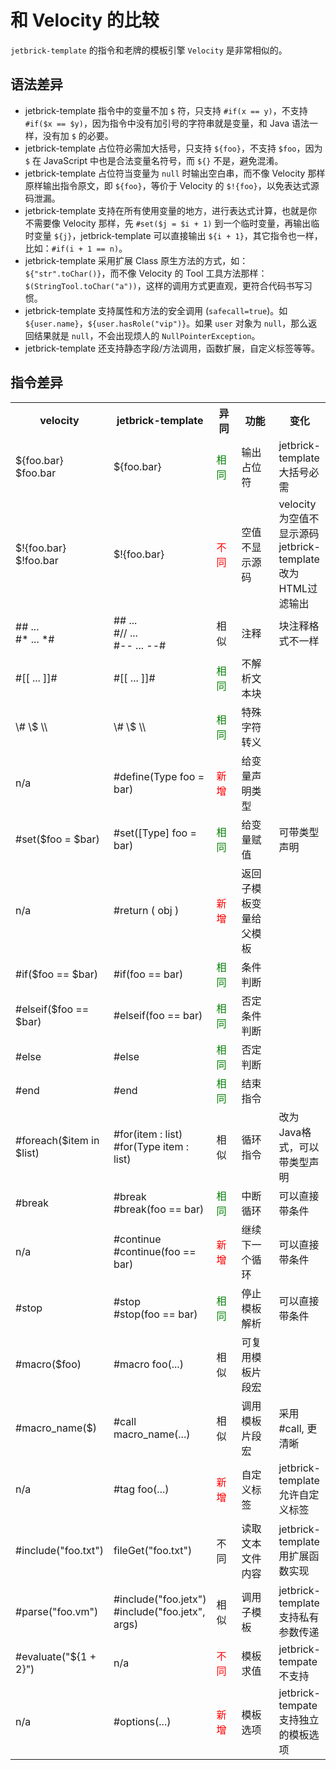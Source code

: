 和 Velocity 的比较
===================

`jetbrick-template` 的指令和老牌的模板引擎 `Velocity` 是非常相似的。


语法差异
----------

* jetbrick-template 指令中的变量不加 `$` 符，只支持 `#if(x == y)`，不支持 `#if($x == $y)`，因为指令中没有加引号的字符串就是变量，和 Java 语法一样，没有加 `$` 的必要。
* jetbrick-template 占位符必需加大括号，只支持 `${foo}`，不支持 `$foo`，因为 `$` 在 JavaScript 中也是合法变量名符号，而 `${}` 不是，避免混淆。
* jetbrick-template 占位符当变量为 `null` 时输出空白串，而不像 Velocity 那样原样输出指令原文，即 `${foo}`，等价于 Velocity 的 `$!{foo}`，以免表达式源码泄漏。
* jetbrick-template 支持在所有使用变量的地方，进行表达式计算，也就是你不需要像 Velocity 那样，先 `#set($j = $i + 1)` 到一个临时变量，再输出临时变量 `${j}`，jetbrick-template 可以直接输出 `${i + 1}`，其它指令也一样，比如：`#if(i + 1 == n)`。
* jetbrick-template 采用扩展 Class 原生方法的方式，如：`${"str".toChar()}`，而不像 Velocity 的 Tool 工具方法那样：`$(StringTool.toChar("a"))`，这样的调用方式更直观，更符合代码书写习惯。
* jetbrick-template 支持属性和方法的安全调用 (`safecall=true`)。如 `${user.name}`，`${user.hasRole("vip")}`。如果 `user` 对象为 `null`，那么返回结果就是 `null`，不会出现烦人的 `NullPointerException`。
* jetbrick-template 还支持静态字段/方法调用，函数扩展，自定义标签等等。


指令差异
------------

<table>
    <tr>
        <th width="140px">velocity</th>
        <th width="140px">jetbrick-template</th>
        <th width="40px">异同</th>
        <th width="100px">功能</th>
        <th>变化</th>
    </tr>
    <tr>
        <td>${foo.bar}<br>$foo.bar</td>
        <td>${foo.bar}</td>
        <td><font color="green">相同</font></td>
        <td>输出占位符</td>
        <td>jetbrick-template 大括号必需</td>
    </tr>
    <tr>
        <td>$!{foo.bar}<br>$!foo.bar</td>
        <td>$!{foo.bar}</td>
        <td><font color="red">不同</font></td>
        <td>空值不显示源码</td>
        <td>velocity 为空值不显示源码<br>jetbrick-template 改为HTML过滤输出</td>
    </tr>
    <tr>
        <td>## ...<br>#* ... *#</td>
        <td>## ...<br>#// ...<br>#-- ... --#</td>
        <td>相似</td>
        <td>注释</td>
        <td>块注释格式不一样</td>
    </tr>
    <tr>
        <td>#[[ ... ]]#</td>
        <td>#[[ ... ]]#</td>
        <td><font color="green">相同</font></td>
        <td>不解析文本块</td>
        <td></td>
    </tr>
    <tr>
        <td>\# \$ \\</td>
        <td>\# \$ \\</td>
        <td><font color="green">相同</font></td>
        <td>特殊字符转义</td>
        <td></td>
    </tr>
    <tr>
        <td>n/a</td>
        <td>#define(Type foo = bar)</td>
        <td><font color="red">新增</font></td>
        <td>给变量声明类型</td>
        <td></td>
    </tr>
    <tr>
        <td>#set($foo = $bar)</td>
        <td>#set([Type] foo = bar)</td>
        <td><font color="green">相同</font></td>
        <td>给变量赋值</td>
        <td>可带类型声明</td>
    </tr>
    <tr>
        <td>n/a</td>
        <td>#return ( obj )</td>
        <td><font color="red">新增</font></td>
        <td>返回子模板变量给父模板</td>
        <td></td>
    </tr>
    <tr>
        <td>#if($foo == $bar)</td>
        <td>#if(foo == bar)</td>
        <td><font color="green">相同</font></td>
        <td>条件判断</td>
        <td></td>
    </tr>
    <tr>
        <td>#elseif($foo == $bar)</td>
        <td>#elseif(foo == bar)</td>
        <td><font color="green">相同</font></td>
        <td>否定条件判断</td>
        <td></td>
    </tr>
    <tr>
        <td>#else</td>
        <td>#else</td>
        <td><font color="green">相同</font></td>
        <td>否定判断</td>
        <td></td>
    </tr>
    <tr>
        <td>#end</td>
        <td>#end</td>
        <td><font color="green">相同</font></td>
        <td>结束指令</td>
        <td></td>
    </tr>
    <tr>
        <td>#foreach($item in $list)</td>
        <td>#for(item : list)<br>#for(Type item : list)</td>
        <td>相似</td>
        <td>循环指令</td>
        <td>改为Java格式，可以带类型声明</td>
    </tr>
    <tr>
        <td>#break</td>
        <td>#break<br>#break(foo == bar)</td>
        <td><font color="green">相同</font></td>
        <td>中断循环</td>
        <td>可以直接带条件</td>
    </tr>
    <tr>
        <td>n/a</td>
        <td>#continue<br>#continue(foo == bar)</td>
        <td><font color="red">新增</font></td>
        <td>继续下一个循环</td>
        <td>可以直接带条件</td>
    </tr>
    <tr>
        <td>#stop</td>
        <td>#stop<br>#stop(foo == bar)</td>
        <td><font color="green">相同</font></td>
        <td>停止模板解析</td>
        <td>可以直接带条件</td>
    </tr>
    <tr>
        <td>#macro($foo)</td>
        <td>#macro foo(...)</td>
        <td>相似</td>
        <td>可复用模板片段宏</td>
        <td></td>
    </tr>
    <tr>
        <td>#macro_name($)</td>
        <td>#call macro_name(...)</td>
        <td>相似</td>
        <td>调用模板片段宏</td>
        <td>采用 #call, 更清晰</td>
    </tr>
    <tr>
        <td>n/a</td>
        <td>#tag foo(...)</td>
        <td><font color="red">新增</font></td>
        <td>自定义标签</td>
        <td>jetbrick-template 允许自定义标签</td>
    </tr>
    <tr>
        <td>#include("foo.txt")</td>
        <td>fileGet("foo.txt")</td>
        <td>不同</td>
        <td>读取文本文件内容</td>
        <td>jetbrick-template 用扩展函数实现</td>
    </tr>
    <tr>
        <td>#parse("foo.vm")</td>
        <td>#include("foo.jetx")<br/>#include("foo.jetx", args)</td>
        <td>相似</td>
        <td>调用子模板</td>
        <td>jetbrick-template 支持私有参数传递</td>
    </tr>
    <tr>
        <td>#evaluate("${1 + 2}")</td>
        <td>n/a</td>
        <td><font color="red">不同</font></td>
        <td>模板求值</td>
        <td>jetbrick-tempate 不支持</td>
    </tr>
    <tr>
        <td>n/a</td>
        <td>#options(...)</td>
        <td><font color="red">新增</font></td>
        <td>模板选项</td>
        <td>jetbrick-tempate 支持独立的模板选项</td>
    </tr>
</table>
